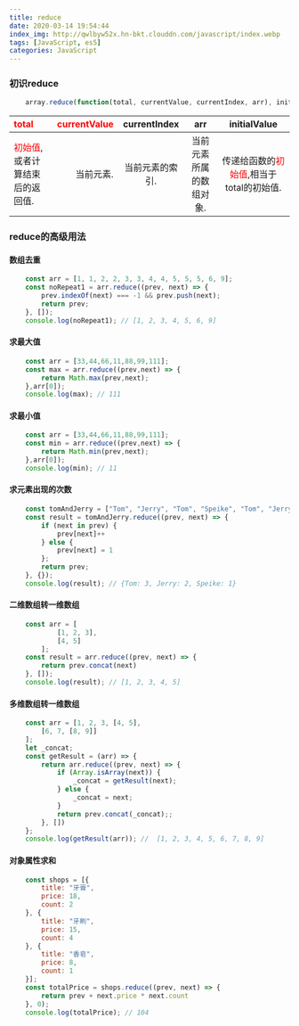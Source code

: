 ```yaml
---
title: reduce
date: 2020-03-14 19:54:44
index_img: http://qwlbyw52x.hn-bkt.clouddn.com/javascript/index.webp 
tags: [JavaScript, es5]
categories: JavaScript
---
```

### 初识reduce
``` javascript
    array.reduce(function(total, currentValue, currentIndex, arr), initialValue);
```
| <font color=red>total</font>                           | <font color=red>currentValue</font> |  currentIndex   |           arr           |                          initialValue                          |
| :----------------------------------------------------- | ----------------------------------: | :-------------: | :---------------------: | :------------------------------------------------------------: |
| <font color=red>初始值</font>, 或者计算结束后的返回值. |                           当前元素. | 当前元素的索引. | 当前元素所属的数组对象. | 传递给函数的<font color=red>初始值</font>,相当于total的初始值. |
### reduce的高级用法

#### 数组去重
``` javascript
    const arr = [1, 1, 2, 2, 3, 3, 4, 4, 5, 5, 5, 6, 9];
    const noRepeat1 = arr.reduce((prev, next) => {
        prev.indexOf(next) === -1 && prev.push(next);
        return prev;
    }, []);
    console.log(noRepeat1); // [1, 2, 3, 4, 5, 6, 9]
```

#### 求最大值
``` javascript
    const arr = [33,44,66,11,88,99,111];
    const max = arr.reduce((prev,next) => {
        return Math.max(prev,next);
    },arr[0]);
    console.log(max); // 111
```

#### 求最小值
``` javascript
    const arr = [33,44,66,11,88,99,111];
    const min = arr.reduce((prev,next) => {
        return Math.min(prev,next);
    },arr[0]);
    console.log(min); // 11
```

#### 求元素出现的次数
``` javascript
    const tomAndJerry = ["Tom", "Jerry", "Tom", "Speike", "Tom", "Jerry"];
    const result = tomAndJerry.reduce((prev, next) => {
        if (next in prev) {
            prev[next]++
        } else {
            prev[next] = 1
        };
        return prev;
    }, {});
    console.log(result); // {Tom: 3, Jerry: 2, Speike: 1}
```

#### 二维数组转一维数组
``` javascript
    const arr = [
            [1, 2, 3],
            [4, 5]
        ];
    const result = arr.reduce((prev, next) => {
        return prev.concat(next)
    }, []);
    console.log(result); // [1, 2, 3, 4, 5]
```

#### 多维数组转一维数组
``` javascript
    const arr = [1, 2, 3, [4, 5],
        [6, 7, [8, 9]]
    ];
    let _concat;
    const getResult = (arr) => {
        return arr.reduce((prev, next) => {
            if (Array.isArray(next)) {
                _concat = getResult(next);
            } else {
                _concat = next;
            }
            return prev.concat(_concat);;
        }, [])
    };
    console.log(getResult(arr)); //  [1, 2, 3, 4, 5, 6, 7, 8, 9]
```
#### 对象属性求和
``` javascript
    const shops = [{
        title: "牙膏",
        price: 18,
        count: 2
    }, {
        title: "牙刷",
        price: 15,
        count: 4
    }, {
        title: "香皂",
        price: 8,
        count: 1
    }];
    const totalPrice = shops.reduce((prev, next) => {
        return prev + next.price * next.count
    }, 0);
    console.log(totalPrice); // 104
```